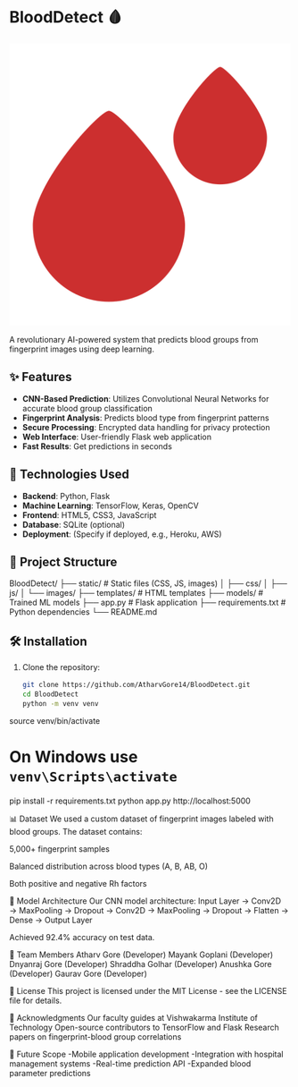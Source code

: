 # BloodDetect 🩸

![Project Logo](static/logo.png)

A revolutionary AI-powered system that predicts blood groups from fingerprint images using deep learning.

## ✨ Features

- **CNN-Based Prediction**: Utilizes Convolutional Neural Networks for accurate blood group classification
- **Fingerprint Analysis**: Predicts blood type from fingerprint patterns
- **Secure Processing**: Encrypted data handling for privacy protection
- **Web Interface**: User-friendly Flask web application
- **Fast Results**: Get predictions in seconds

## 🚀 Technologies Used

- **Backend**: Python, Flask
- **Machine Learning**: TensorFlow, Keras, OpenCV
- **Frontend**: HTML5, CSS3, JavaScript
- **Database**: SQLite (optional)
- **Deployment**: (Specify if deployed, e.g., Heroku, AWS)

## 📂 Project Structure
BloodDetect/
├── static/ # Static files (CSS, JS, images)
│ ├── css/
│ ├── js/
│ └── images/
├── templates/ # HTML templates
├── models/ # Trained ML models
├── app.py # Flask application
├── requirements.txt # Python dependencies
└── README.md


## 🛠️ Installation

1. Clone the repository:
   ```bash
   git clone https://github.com/AtharvGore14/BloodDetect.git
   cd BloodDetect
   python -m venv venv
source venv/bin/activate  
# On Windows use `venv\Scripts\activate`
pip install -r requirements.txt
python app.py
http://localhost:5000

📊 Dataset
We used a custom dataset of fingerprint images labeled with blood groups. The dataset contains:

5,000+ fingerprint samples

Balanced distribution across blood types (A, B, AB, O)

Both positive and negative Rh factors

🧠 Model Architecture
Our CNN model architecture:
Input Layer → Conv2D → MaxPooling → Dropout → 
Conv2D → MaxPooling → Dropout → 
Flatten → Dense → Output Layer

Achieved 92.4% accuracy on test data.

👥 Team Members
Atharv Gore (Developer)
Mayank Goplani (Developer)
Dnyanraj Gore (Developer)
Shraddha Golhar (Developer)
Anushka Gore (Developer)
Gaurav Gore (Developer)

📄 License
This project is licensed under the MIT License - see the LICENSE file for details.

🙏 Acknowledgments
Our faculty guides at Vishwakarma Institute of Technology
Open-source contributors to TensorFlow and Flask
Research papers on fingerprint-blood group correlations

🌟 Future Scope
-Mobile application development
-Integration with hospital management systems
-Real-time prediction API
-Expanded blood parameter predictions
